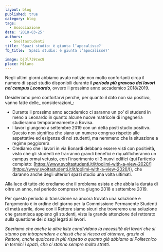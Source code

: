```yaml
---
layout: blog
published: true
category: blog
tags:
  - Associazione
date: '2018-03-25'
authors:
  - Svoltastudenti
title: 'Spazi studio: è giunta l’apocalisse?'
fb_title: 'Spazi studio: è giunta l’apocalisse?'

image: bj3l739cwc8
place: Milano
---
```


Negli ultimi giorni abbiamo avuto notizie non molto confortanti circa il numero di spazi studio disponibili durante il **_periodo più gravoso dei lavori nel campus Leonardo_**, ovvero il prossimo anno accademico 2018/2019.

Desideriamo però confortarvi perché, per quanto il dato non sia positivo, vanno fatte delle_ considerazioni_:

*   Durante il prossimo anno accademico ci saranno un po’ di studenti in meno a Leonardo in quanto alcune nuove matricole di ingegneria studieranno temporaneamente a Bovisa.
*   I lavori giungono a settembre 2019 con un delta posti studio positivo. Questo non significa che siano un numero congruo rispetto alle aspettative ed esigenze di noi studenti, ma nemmeno che la situazione a regime peggiorerà.
*   Crediamo che i lavori in via Bonardi debbano essere visti con positività, visto che gli studenti ne trarranno grandi benefici e riqualificheranno un campus ormai vetusto, con l’inserimento di 3 nuovi edifici (qui l’articolo completo: [https://www.svoltastudenti.it/it/polimi-with-a-view-2020/](https://www.svoltastudenti.it/it/polimi-with-a-view-2020/)), che daranno anche degli ulteriori spazi studio una volta ultimati.

Alla luce di tutto ciò crediamo che il problema esista e che abbia la durata di oltre un anno, nel periodo compreso tra giugno 2018 e settembre 2019.

Per questo periodo di transizione va ancora trovata una soluzione e l’argomento è in ordine del giorno per la Commissione Permanente Studenti di metà aprile, dove con il Rettore siamo sicuri che troveremo una soluzione che garantisca appieno gli studenti, vista la grande attenzione del rettorato sulla questione dei disagi legati ai lavori.

_Speriamo che anche le altre liste condividano la necessità dei lavori che si stanno per intraprendere e chissà che si riesca ad ottenere, grazie al Rettore, anche qualcosa in più rispetto a quanto già abbiamo al Politecnico in termini i spazi, che ci stanno sempre molto stretti._
